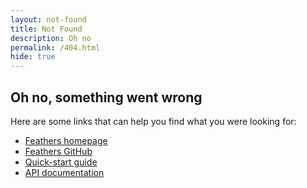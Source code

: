 ```yaml
---
layout: not-found
title: Not Found
description: Oh no
permalink: /404.html
hide: true
---
```


## Oh no, something went wrong

Here are some links that can help you find what you were looking for:

- [Feathers homepage](/)
- [Feathers GitHub](https://github.com/feathersjs/feathers)
- [Quick-start guide](/quick-start)
- [API documentation](/docs)
